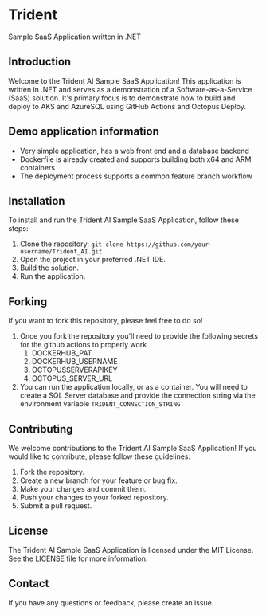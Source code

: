 # Trident
Sample SaaS Application written in .NET

## Introduction

Welcome to the Trident AI Sample SaaS Application! This application is written in .NET and serves as a demonstration of a Software-as-a-Service (SaaS) solution.  It's primary focus is to demonstrate how to build and deploy to AKS and AzureSQL using GitHub Actions and Octopus Deploy.  

## Demo application information

- Very simple application, has a web front end and a database backend
- Dockerfile is already created and supports building both x64 and ARM containers
- The deployment process supports a common feature branch workflow

## Installation

To install and run the Trident AI Sample SaaS Application, follow these steps:

1. Clone the repository: `git clone https://github.com/your-username/Trident_AI.git`
2. Open the project in your preferred .NET IDE.
3. Build the solution.
4. Run the application.

## Forking

If you want to fork this repository, please feel free to do so!  

1. Once you fork the repository you'll need to provide the following secrets for the github actions to properly work
   1. DOCKERHUB_PAT
   2. DOCKERHUB_USERNAME
   3. OCTOPUSSERVERAPIKEY
   4. OCTOPUS_SERVER_URL
1. You can run the application locally, or as a container.  You will need to create a SQL Server database and provide the connection string via the environment variable `TRIDENT_CONNECTION_STRING` 


## Contributing

We welcome contributions to the Trident AI Sample SaaS Application! If you would like to contribute, please follow these guidelines:

1. Fork the repository.
2. Create a new branch for your feature or bug fix.
3. Make your changes and commit them.
4. Push your changes to your forked repository.
5. Submit a pull request.

## License

The Trident AI Sample SaaS Application is licensed under the MIT License. See the [LICENSE](LICENSE) file for more information.

## Contact

If you have any questions or feedback, please create an issue.
